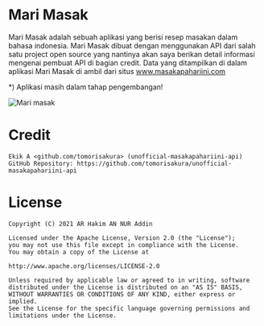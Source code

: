 # Mari Masak 
Mari Masak adalah sebuah aplikasi yang berisi resep masakan dalam bahasa indonesia. Mari Masak dibuat dengan menggunakan API dari salah satu project open source yang nantinya akan saya berikan detail informasi mengenai pembuat API di bagian credit.
Data yang ditampilkan di dalam aplikasi Mari Masak di ambil dari situs www.masakapahariini.com

*) Aplikasi masih dalam tahap pengembangan!

![Mari masak](https://user-images.githubusercontent.com/79903756/146049872-bba794e1-b06a-4d68-99cf-b15cf95f188a.png)


# Credit
```
Ekik A <github.com/tomorisakura> (unofficial-masakapahariini-api)
GitHub Repository: https://github.com/tomorisakura/unofficial-masakapahariini-api 
```

# License
```
Copyright (C) 2021 AR Hakim AN NUR Addin

Licensed under the Apache License, Version 2.0 (the "License");
you may not use this file except in compliance with the License.
You may obtain a copy of the License at

http://www.apache.org/licenses/LICENSE-2.0

Unless required by applicable law or agreed to in writing, software
distributed under the License is distributed on an "AS IS" BASIS,
WITHOUT WARRANTIES OR CONDITIONS OF ANY KIND, either express or implied.
See the License for the specific language governing permissions and
limitations under the License.
```
